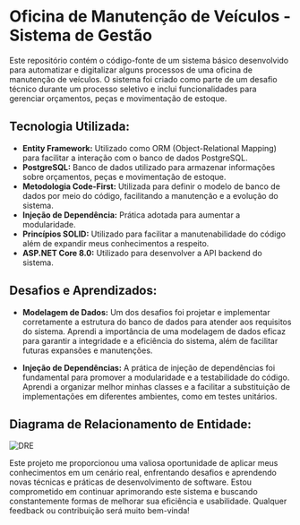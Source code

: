 # Oficina de Manutenção de Veículos - Sistema de Gestão

Este repositório contém o código-fonte de um sistema básico desenvolvido para automatizar e digitalizar alguns processos de uma oficina de manutenção de veículos. O sistema foi criado como parte de um desafio técnico durante um processo seletivo e inclui funcionalidades para gerenciar orçamentos, peças e movimentação de estoque.

## Tecnologia Utilizada:

- **Entity Framework:** Utilizado como ORM (Object-Relational Mapping) para facilitar a interação com o banco de dados PostgreSQL.
- **PostgreSQL:** Banco de dados utilizado para armazenar informações sobre orçamentos, peças e movimentação de estoque.
- **Metodologia Code-First:** Utilizada para definir o modelo de banco de dados por meio do código, facilitando a manutenção e a evolução do sistema.
- **Injeção de Dependência:** Prática adotada para aumentar a modularidade.
- **Princípios SOLID:** Utilizado para facilitar a manutenabilidade do código além de expandir meus conhecimentos a respeito.
- **ASP.NET Core 8.0:** Utilizado para desenvolver a API backend do sistema.

## Desafios e Aprendizados:
  
- **Modelagem de Dados:** Um dos desafios foi projetar e implementar corretamente a estrutura do banco de dados para atender aos requisitos do sistema. Aprendi a importância de uma modelagem de dados eficaz para garantir a integridade e a eficiência do sistema, além de facilitar futuras expansões e manutenções.

- **Injeção de Dependências:** A prática de injeção de dependências foi fundamental para promover a modularidade e a testabilidade do código. Aprendi a organizar melhor minhas classes e a facilitar a substituição de implementações em diferentes ambientes, como em testes unitários.

## Diagrama de Relacionamento de Entidade:

![DRE](https://github.com/GBResende/ultraCarApi/assets/93008823/9e616f47-d913-487b-8f15-dd9c0339251e)


Este projeto me proporcionou uma valiosa oportunidade de aplicar meus conhecimentos em um cenário real, enfrentando desafios e aprendendo novas técnicas e práticas de desenvolvimento de software. Estou comprometido em continuar aprimorando este sistema e buscando constantemente formas de melhorar sua eficiência e usabilidade. Qualquer feedback ou contribuição será muito bem-vinda!
